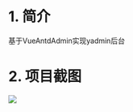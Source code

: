 # 1. 简介
基于VueAntdAdmin实现yadmin后台

# 2. 项目截图

![]( https://php-yangyi-images.oss-cn-shenzhen.aliyuncs.com/mydocs/327a0a287671244afe0553087e0701f.png )